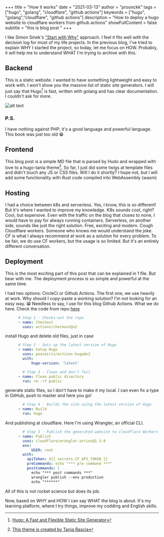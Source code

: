 +++
title = "How it works"
date = "2021-03-13"
author = "prounckk"
tags = ["hugo", "golang", "cloudflare", "github actions"]
keywords = ["hugo", "golang","cloudflare", "github actions"]
description = "How to deploy a hugo website to cloudflare workers from github actions"
showFullContent = false
subtitle = "this is blog post "
+++

I like Simon Sinek's ["Start with Why"](https://www.goodreads.com/book/show/7108725-start-with-why) approach. I feel it fits well with the decision log for most of my life projects. In the previous blog, I've tried to explain WHY I started the project, so today, let me focus on HOW. Probably, it will help me to understand WHAT I'm trying to archive with this.

## Backend
This is a static website. I wanted to have something lightweight and easy to work with. I won't show you the massive list of static site generators. I will just say that Hugo[^1] is fast, written with golang and has clear documentation. I couldn't ask for more.

![alt text](/2021/php5torecicling.webp "Man throws a PHP guide book into the trash can")
### P.S.
I have nothing against PHP; it's a good language and powerful language. This book was just too old 😁

## Frontend
This blog post is a simple MD file that is parsed by Hudo and wrapped with love to a hugo-tania theme[^2]. So far, I just did some twigs at template files and didn't touch any JS or CSS files. Will I do it shortly? I hope not, but I will add some functionality with Rust code compiled into WebAssembly (wasm)


## Hosting
I had a choice between k8s and serverless. Yes, I know, this is so different! But it's where I wanted to improve my knowledge. K8s sounds cool, right? Cool, but expensive. Even with the traffic on the blog that closes to none, I would have to pay for always running containers.
Serverless, on another side, sounds like just the right solution. Free, exciting and modern.
Cough Cloudflare workers. Someone who knows me would understand the joke. CF is what I always recommend at work as a solution for every problem. To be fair, we do use CF workers, but the usage is so limited.  But it's an entirely different conversation.

## Deployment
This is the most exciting part of this post that can be explained in 1 file. But bear with me.
The deployment process is so simple and powerful at the same time.

I had two options: CircleCi or Github Actions. The first one, we use heavily at work. Why should I copy-paste a working solution? I'm not looking for an easy way. 😁 Needless to say, I use for this blog Github Actions.
What we do here.
Check the code from repo [here](https://github.com/Prounckk/eremeev/blob/master/.github/workflows/wrangler-action.yml
)
```YAML
      # Step 1 - Checks-out the repo
      - name: Checkout
        uses: actions/checkout@v2
```
install Hugo and delete old files, just in case 
```YAML
      # Step 2 - Sets up the latest version of Hugo
      - name: Setup Hugo
        uses: peaceiris/actions-hugo@v2
        with:
            hugo-version: 'latest'

        # Step 3 - Clean and don't fail
      - name: Clean public directory
        run: rm -rf public
```
generate static files, so I don't have to make it my local. I can even fix a type in GitHub, push to master and here you go! 
```YAML
        # Step 4 - Builds the site using the latest version of Hugo
      - name: Build
        run: hugo
```
And publishing at cloudflare. Here I'm using Wrangler, an official CLI.
```YAML
        # Step 5 - Publish the generated website to cloudflare Workers
      - name: Publish
        uses: cloudflare/wrangler-action@1.3.0
        env:
            USER: root
        with:
          apiToken: ${{ secrets.CF_API_TOKEN }}
          preCommands: echo "*** pre command ***"
          postCommands: |
            echo "*** post commands ***"
            wrangler publish --env production
            echo "******"
```
All of this is not rocket science but does its job.

Now, based on WHY and HOW I can say WHAT the blog is about. It's my learning platform, where I try things, improve my codding and English skills.

[^1]: [Hugo: A Fast and Flexible Static Site Generator](https://gohugo.io/)
[^2]: [This theme is created by Tania Rascia](https://github.com/taniarascia)